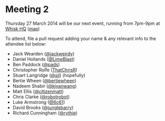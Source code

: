 Meeting 2
=========

Thursday 27 March 2014 will be our next event, running from 7pm-9pm at [Whisk HQ](https://www.whisk.co.uk) ([map](https://www.google.com/maps?t=m&ll=52.488409,-1.8850638&z=18&q=1+Venture+Way&output=classic&dg=ntvo))

To attend, file a pull request adding your name & any relevant info to the attendee list below:

- Jack Wearden ([@jackweirdy](https://twitter.com/JackWeirdy))
- Daniel Hollands ([@LimeBlast](https://twitter.com/LimeBlast))
- Ben Paddock ([@pads](https://twitter.com/_pads))
- Christopher Rolfe ([ThatChrisR](https://twitter.com/ThatChrisR))
- Stuart Langridge ([@sil](http://twitter.com/sil)) (hopefully)
- Bertie Wheen ([@bertiewheen](https://twitter.com/bertiewheen))
- Nadeem Shabir ([@kiyanwang](https://twitter.com/kiyanwang))
- Matt Ellis ([@citizenmatt](https://twitter.com/citizenmatt))
- Chris Clarke ([@robotrobot](https://twitter.com/robotrobot))
- Luke Armstrong ([@6c61](https://twitter.com/6c61))
- David Brooks ([@junglebarry](https://twitter.com/junglebarry))
- Richard Cunningham ([@rythie](https://twitter.com/rythie))
